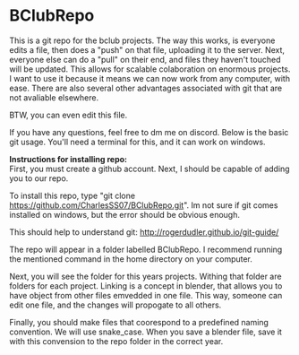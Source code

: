 # BClubRepo

This is a git repo for the bclub projects. The way this works, is everyone edits a file, then does a "push" on that file, uploading it to the server. Next, everyone else can do a "pull" on their end, and files they haven't touched will be updated. This allows for scalable colaboration on enormous projects. I want to use it because it means we can now work from any computer, with ease. There are also several other advantages associated with git that are not avaliable elsewhere.

BTW, you can even edit this file.

If you have any questions, feel free to dm me on discord. Below is the basic git usage. You'll need a terminal for this, and it can work on windows.

<b>Instructions for installing repo:</b><br>
First, you must create a github account. Next, I should be capable of adding you to our repo.

To install this repo, type "git clone https://github.com/CharlesSS07/BClubRepo.git". Im not sure if git comes installed on windows, but the error should be obvious enough.

This should help to understand git: http://rogerdudler.github.io/git-guide/

The repo will appear in a folder labelled BClubRepo. I recommend running the mentioned command in the home directory on your computer.

Next, you will see the folder for this years projects. Withing that folder are folders for each project. Linking is a concept in blender, that allows you to have object from other files emvedded in one file. This way, someone can edit one file, and the changes will propogate to all others.

Finally, you should make files that coorespond to a predefined naming convention. We will use snake_case. When you save a blender file, save it with this convension to the repo folder in the correct year.
